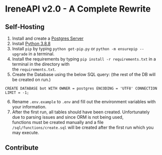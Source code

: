 # IreneAPI v2.0 - A Complete Rewrite



## Self-Hosting

1) Install and create a [Postgres Server](https://www.postgresql.org/download/) 
2) Install [Python 3.8.8](https://www.python.org/downloads/release/python-388/) 
3) Install `pip` by typing ``python get-pip.py`` or  ``python -m ensurepip --upgrade`` in a terminal.
4) Install the requirements by typing ``pip install -r requirements.txt`` in a terminal in the directory with  
the `requirements.txt`.
5) Create the Database using the below SQL query: (the rest of the DB will be created on run.)
```
CREATE DATABASE bot WITH OWNER = postgres ENCODING = 'UTF8' CONNECTION LIMIT = -1;
```
6) Rename ``.env.example`` to `.env` and fill out the environment variables with your information.  
7) After the first run, all tables should have been created. Unfortunately due to parsing issues and since ORM is not being used,  
functions must be created manually and a file ``/sql/functions/create.sql`` will be created 
after the first run which you may execute.



## Contribute